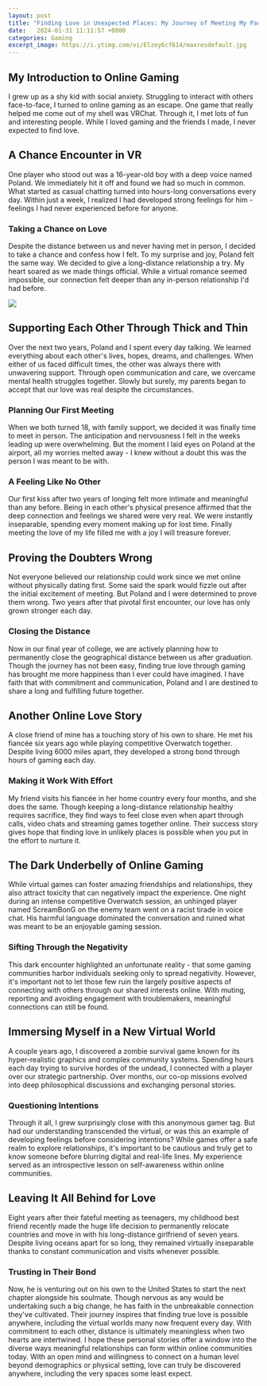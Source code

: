 ```yaml
---
layout: post
title: "Finding Love in Unexpected Places: My Journey of Meeting My Partner through Gaming"
date:   2024-01-31 11:11:57 +0000
categories: Gaming
excerpt_image: https://i.ytimg.com/vi/Elzey6cf614/maxresdefault.jpg
---
```


## My Introduction to Online Gaming   
I grew up as a shy kid with social anxiety. Struggling to interact with others face-to-face, I turned to online gaming as an escape. One game that really helped me come out of my shell was VRChat. Through it, I met lots of fun and interesting people. While I loved gaming and the friends I made, I never expected to find love.
## A Chance Encounter in VR
One player who stood out was a 16-year-old boy with a deep voice named Poland. We immediately hit it off and found we had so much in common. What started as casual chatting turned into hours-long conversations every day. Within just a week, I realized I had developed strong feelings for him - feelings I had never experienced before for anyone. 
### Taking a Chance on Love   
Despite the distance between us and never having met in person, I decided to take a chance and confess how I felt. To my surprise and joy, Poland felt the same way. We decided to give a long-distance relationship a try. My heart soared as we made things official. While a virtual romance seemed impossible, our connection felt deeper than any in-person relationship I'd had before.

![](https://i.ytimg.com/vi/Elzey6cf614/maxresdefault.jpg)
## Supporting Each Other Through Thick and Thin
Over the next two years, Poland and I spent every day talking. We learned everything about each other's lives, hopes, dreams, and challenges. When either of us faced difficult times, the other was always there with unwavering support. Through open communication and care, we overcame mental health struggles together. Slowly but surely, my parents began to accept that our love was real despite the circumstances. 
### Planning Our First Meeting
When we both turned 18, with family support, we decided it was finally time to meet in person. The anticipation and nervousness I felt in the weeks leading up were overwhelming. But the moment I laid eyes on Poland at the airport, all my worries melted away - I knew without a doubt this was the person I was meant to be with.
### A Feeling Like No Other
Our first kiss after two years of longing felt more intimate and meaningful than any before. Being in each other's physical presence affirmed that the deep connection and feelings we shared were very real. We were instantly inseparable, spending every moment making up for lost time. Finally meeting the love of my life filled me with a joy I will treasure forever.
## Proving the Doubters Wrong
Not everyone believed our relationship could work since we met online without physically dating first. Some said the spark would fizzle out after the initial excitement of meeting. But Poland and I were determined to prove them wrong. Two years after that pivotal first encounter, our love has only grown stronger each day. 
### Closing the Distance  
Now in our final year of college, we are actively planning how to permanently close the geographical distance between us after graduation. Though the journey has not been easy, finding true love through gaming has brought me more happiness than I ever could have imagined. I have faith that with commitment and communication, Poland and I are destined to share a long and fulfilling future together.
## Another Online Love Story
A close friend of mine has a touching story of his own to share. He met his fiancée six years ago while playing competitive Overwatch together. Despite living 6000 miles apart, they developed a strong bond through hours of gaming each day. 
### Making it Work With Effort
My friend visits his fiancée in her home country every four months, and she does the same. Though keeping a long-distance relationship healthy requires sacrifice, they find ways to feel close even when apart through calls, video chats and streaming games together online. Their success story gives hope that finding love in unlikely places is possible when you put in the effort to nurture it.
## The Dark Underbelly of Online Gaming
While virtual games can foster amazing friendships and relationships, they also attract toxicity that can negatively impact the experience. One night during an intense competitive Overwatch session, an unhinged player named ScreamBonG on the enemy team went on a racist tirade in voice chat. His harmful language dominated the conversation and ruined what was meant to be an enjoyable gaming session.
### Sifting Through the Negativity 
This dark encounter highlighted an unfortunate reality - that some gaming communities harbor individuals seeking only to spread negativity. However, it's important not to let those few ruin the largely positive aspects of connecting with others through our shared interests online. With muting, reporting and avoiding engagement with troublemakers, meaningful connections can still be found.
## Immersing Myself in a New Virtual World  
A couple years ago, I discovered a zombie survival game known for its hyper-realistic graphics and complex community systems. Spending hours each day trying to survive hordes of the undead, I connected with a player over our strategic partnership. Over months, our co-op missions evolved into deep philosophical discussions and exchanging personal stories.
### Questioning Intentions
Through it all, I grew surprisingly close with this anonymous gamer tag. But had our understanding transcended the virtual, or was this an example of developing feelings before considering intentions? While games offer a safe realm to explore relationships, it's important to be cautious and truly get to know someone before blurring digital and real-life lines. My experience served as an introspective lesson on self-awareness within online communities.  
## Leaving It All Behind for Love
Eight years after their fateful meeting as teenagers, my childhood best friend recently made the huge life decision to permanently relocate countries and move in with his long-distance girlfriend of seven years. Despite living oceans apart for so long, they remained virtually inseparable thanks to constant communication and visits whenever possible. 
### Trusting in Their Bond
Now, he is venturing out on his own to the United States to start the next chapter alongside his soulmate. Though nervous as any would be undertaking such a big change, he has faith in the unbreakable connection they've cultivated. Their journey inspires that finding true love is possible anywhere, including the virtual worlds many now frequent every day. With commitment to each other, distance is ultimately meaningless when two hearts are intertwined.
I hope these personal stories offer a window into the diverse ways meaningful relationships can form within online communities today. With an open mind and willingness to connect on a human level beyond demographics or physical setting, love can truly be discovered anywhere, including the very spaces some least expect.